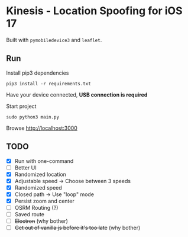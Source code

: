 # Kinesis - Location Spoofing for iOS 17

Built with `pymobiledevice3` and `leaflet`.

## Run

Install pip3 dependencies

```shell
pip3 install -r requirements.txt
```

Have your device connected, **USB connection is required**

Start project

```shell
sudo python3 main.py
```

Browse [http://localhost:3000](http://localhost:3000)

## TODO

- [x] Run with one-command
- [ ] Better UI
- [x] Randomized location
- [x] Adjustable speed -> Choose between 3 speeds
- [x] Randomized speed
- [x] Closed path -> Use "loop" mode
- [x] Persist zoom and center
- [ ] OSRM Routing (?)
- [ ] Saved route
- [ ] ~~Electron~~ (why bother)
- [ ] ~~Get out of vanilla js before it's too late~~  (why bother)
